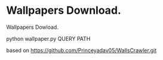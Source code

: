 # Wallpapers Download.
Wallpapers Dowload.

python wallpaper.py QUERY PATH

based on https://github.com/Princeyadav05/WallsCrawler.git
